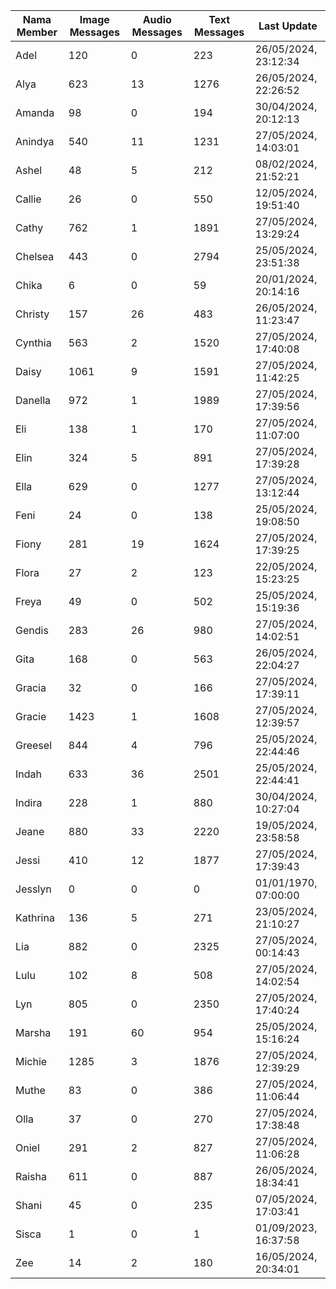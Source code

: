 | Nama Member | Image Messages | Audio Messages | Text Messages | Last Update |
| ------ | -------------- | -------------- | ------------- | ------------ |
| Adel | 120 | 0 | 223 | 26/05/2024, 23:12:34 |
| Alya | 623 | 13 | 1276 | 26/05/2024, 22:26:52 |
| Amanda | 98 | 0 | 194 | 30/04/2024, 20:12:13 |
| Anindya | 540 | 11 | 1231 | 27/05/2024, 14:03:01 |
| Ashel | 48 | 5 | 212 | 08/02/2024, 21:52:21 |
| Callie | 26 | 0 | 550 | 12/05/2024, 19:51:40 |
| Cathy | 762 | 1 | 1891 | 27/05/2024, 13:29:24 |
| Chelsea | 443 | 0 | 2794 | 25/05/2024, 23:51:38 |
| Chika | 6 | 0 | 59 | 20/01/2024, 20:14:16 |
| Christy | 157 | 26 | 483 | 26/05/2024, 11:23:47 |
| Cynthia | 563 | 2 | 1520 | 27/05/2024, 17:40:08 |
| Daisy | 1061 | 9 | 1591 | 27/05/2024, 11:42:25 |
| Danella | 972 | 1 | 1989 | 27/05/2024, 17:39:56 |
| Eli | 138 | 1 | 170 | 27/05/2024, 11:07:00 |
| Elin | 324 | 5 | 891 | 27/05/2024, 17:39:28 |
| Ella | 629 | 0 | 1277 | 27/05/2024, 13:12:44 |
| Feni | 24 | 0 | 138 | 25/05/2024, 19:08:50 |
| Fiony | 281 | 19 | 1624 | 27/05/2024, 17:39:25 |
| Flora | 27 | 2 | 123 | 22/05/2024, 15:23:25 |
| Freya | 49 | 0 | 502 | 25/05/2024, 15:19:36 |
| Gendis | 283 | 26 | 980 | 27/05/2024, 14:02:51 |
| Gita | 168 | 0 | 563 | 26/05/2024, 22:04:27 |
| Gracia | 32 | 0 | 166 | 27/05/2024, 17:39:11 |
| Gracie | 1423 | 1 | 1608 | 27/05/2024, 12:39:57 |
| Greesel | 844 | 4 | 796 | 25/05/2024, 22:44:46 |
| Indah | 633 | 36 | 2501 | 25/05/2024, 22:44:41 |
| Indira | 228 | 1 | 880 | 30/04/2024, 10:27:04 |
| Jeane | 880 | 33 | 2220 | 19/05/2024, 23:58:58 |
| Jessi | 410 | 12 | 1877 | 27/05/2024, 17:39:43 |
| Jesslyn | 0 | 0 | 0 | 01/01/1970, 07:00:00 |
| Kathrina | 136 | 5 | 271 | 23/05/2024, 21:10:27 |
| Lia | 882 | 0 | 2325 | 27/05/2024, 00:14:43 |
| Lulu | 102 | 8 | 508 | 27/05/2024, 14:02:54 |
| Lyn | 805 | 0 | 2350 | 27/05/2024, 17:40:24 |
| Marsha | 191 | 60 | 954 | 25/05/2024, 15:16:24 |
| Michie | 1285 | 3 | 1876 | 27/05/2024, 12:39:29 |
| Muthe | 83 | 0 | 386 | 27/05/2024, 11:06:44 |
| Olla | 37 | 0 | 270 | 27/05/2024, 17:38:48 |
| Oniel | 291 | 2 | 827 | 27/05/2024, 11:06:28 |
| Raisha | 611 | 0 | 887 | 26/05/2024, 18:34:41 |
| Shani | 45 | 0 | 235 | 07/05/2024, 17:03:41 |
| Sisca | 1 | 0 | 1 | 01/09/2023, 16:37:58 |
| Zee | 14 | 2 | 180 | 16/05/2024, 20:34:01 |
